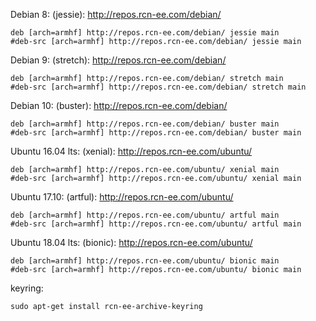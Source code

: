 Debian 8: (jessie): http://repos.rcn-ee.com/debian/
```
deb [arch=armhf] http://repos.rcn-ee.com/debian/ jessie main
#deb-src [arch=armhf] http://repos.rcn-ee.com/debian/ jessie main
```

Debian 9: (stretch): http://repos.rcn-ee.com/debian/
```
deb [arch=armhf] http://repos.rcn-ee.com/debian/ stretch main
#deb-src [arch=armhf] http://repos.rcn-ee.com/debian/ stretch main
```

Debian 10: (buster): http://repos.rcn-ee.com/debian/
```
deb [arch=armhf] http://repos.rcn-ee.com/debian/ buster main
#deb-src [arch=armhf] http://repos.rcn-ee.com/debian/ buster main
```

Ubuntu 16.04 lts: (xenial): http://repos.rcn-ee.com/ubuntu/
```
deb [arch=armhf] http://repos.rcn-ee.com/ubuntu/ xenial main
#deb-src [arch=armhf] http://repos.rcn-ee.com/ubuntu/ xenial main
```

Ubuntu 17.10: (artful): http://repos.rcn-ee.com/ubuntu/
```
deb [arch=armhf] http://repos.rcn-ee.com/ubuntu/ artful main
#deb-src [arch=armhf] http://repos.rcn-ee.com/ubuntu/ artful main
```

Ubuntu 18.04 lts: (bionic): http://repos.rcn-ee.com/ubuntu/
```
deb [arch=armhf] http://repos.rcn-ee.com/ubuntu/ bionic main
#deb-src [arch=armhf] http://repos.rcn-ee.com/ubuntu/ bionic main
```

keyring:
```
sudo apt-get install rcn-ee-archive-keyring
```
